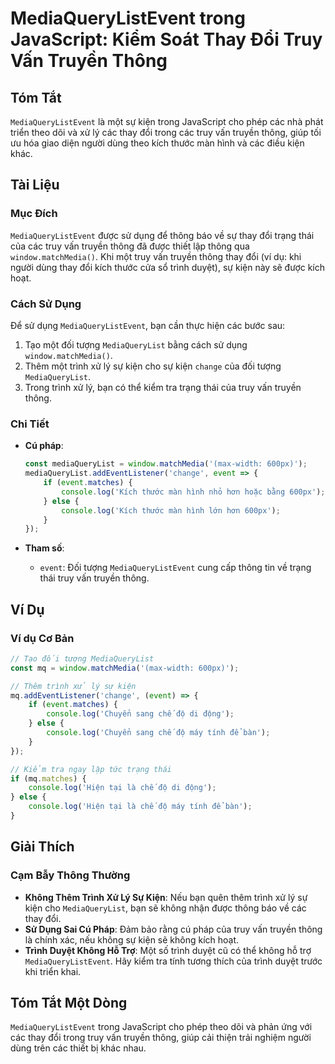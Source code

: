 <!--
Meta Description: # MediaQueryListEvent trong JavaScript: Kiểm Soát Thay Đổi Truy Vấn Truyền Thông ## Tóm Tắt `MediaQueryListEvent` là một sự kiện trong JavaScript cho ...
Meta Keywords: thông, kiện, các, trình, truy
-->

# MediaQueryListEvent trong JavaScript: Kiểm Soát Thay Đổi Truy Vấn Truyền Thông

## Tóm Tắt
`MediaQueryListEvent` là một sự kiện trong JavaScript cho phép các nhà phát triển theo dõi và xử lý các thay đổi trong các truy vấn truyền thông, giúp tối ưu hóa giao diện người dùng theo kích thước màn hình và các điều kiện khác.

## Tài Liệu
### Mục Đích
`MediaQueryListEvent` được sử dụng để thông báo về sự thay đổi trạng thái của các truy vấn truyền thông đã được thiết lập thông qua `window.matchMedia()`. Khi một truy vấn truyền thông thay đổi (ví dụ: khi người dùng thay đổi kích thước cửa sổ trình duyệt), sự kiện này sẽ được kích hoạt.

### Cách Sử Dụng
Để sử dụng `MediaQueryListEvent`, bạn cần thực hiện các bước sau:
1. Tạo một đối tượng `MediaQueryList` bằng cách sử dụng `window.matchMedia()`.
2. Thêm một trình xử lý sự kiện cho sự kiện `change` của đối tượng `MediaQueryList`.
3. Trong trình xử lý, bạn có thể kiểm tra trạng thái của truy vấn truyền thông.

### Chi Tiết
- **Cú pháp**:
  ```javascript
  const mediaQueryList = window.matchMedia('(max-width: 600px)');
  mediaQueryList.addEventListener('change', event => {
      if (event.matches) {
          console.log('Kích thước màn hình nhỏ hơn hoặc bằng 600px');
      } else {
          console.log('Kích thước màn hình lớn hơn 600px');
      }
  });
  ```

- **Tham số**:
  - `event`: Đối tượng `MediaQueryListEvent` cung cấp thông tin về trạng thái truy vấn truyền thông.

## Ví Dụ
### Ví dụ Cơ Bản
```javascript
// Tạo đối tượng MediaQueryList
const mq = window.matchMedia('(max-width: 600px)');

// Thêm trình xử lý sự kiện
mq.addEventListener('change', (event) => {
    if (event.matches) {
        console.log('Chuyển sang chế độ di động');
    } else {
        console.log('Chuyển sang chế độ máy tính để bàn');
    }
});

// Kiểm tra ngay lập tức trạng thái
if (mq.matches) {
    console.log('Hiện tại là chế độ di động');
} else {
    console.log('Hiện tại là chế độ máy tính để bàn');
}
```

## Giải Thích
### Cạm Bẫy Thông Thường
- **Không Thêm Trình Xử Lý Sự Kiện**: Nếu bạn quên thêm trình xử lý sự kiện cho `MediaQueryList`, bạn sẽ không nhận được thông báo về các thay đổi.
- **Sử Dụng Sai Cú Pháp**: Đảm bảo rằng cú pháp của truy vấn truyền thông là chính xác, nếu không sự kiện sẽ không kích hoạt.
- **Trình Duyệt Không Hỗ Trợ**: Một số trình duyệt cũ có thể không hỗ trợ `MediaQueryListEvent`. Hãy kiểm tra tính tương thích của trình duyệt trước khi triển khai.

## Tóm Tắt Một Dòng
`MediaQueryListEvent` trong JavaScript cho phép theo dõi và phản ứng với các thay đổi trong truy vấn truyền thông, giúp cải thiện trải nghiệm người dùng trên các thiết bị khác nhau.